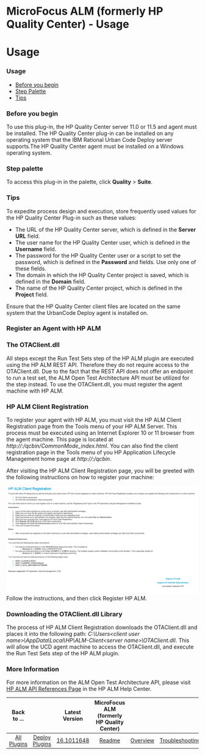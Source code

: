 
MicroFocus ALM (formerly HP Quality Center) - Usage
===================================================

# Usage

### Usage

* [Before you begin](#before-you-begin)
* [Step Palette](#step-palette)
* [Tips](#tips)

### Before you begin

To use this plug-in, the HP Quality Center server 11.0 or 11.5 and agent must be installed. The HP Quality Center plug-in can be installed on any operating system that the IBM Rational Urban Code Deploy server supports.The HP Quality Center agent must be installed on a Windows operating system.

### **Step palette**

To access this plug-in in the palette, click **Quality** > **Suite**.

### **Tips**

To expedite process design and execution, store frequently used values for the HP Quality Center Plug-in such as these values:

* The URL of the HP Quality Center server, which is defined in the **Server URL** field.
* The user name for the HP Quality Center user, which is defined in the **Username** field.
* The password for the HP Quality Center user or a script to set the password, which is defined in the **Password** and  fields. Use only one of these fields.
* The domain in which the HP Quality Center project is saved, which is defined in the **Domain** field.
* The name of the HP Quality Center project, which is defined in the **Project** field.

Ensure that the HP Quality Center client files are located on the same system that the UrbanCode Deploy agent is installed on.

### Register an Agent with HP ALM

### The OTAClient.dll

All steps except the Run Test Sets step of the HP ALM plugin are executed using the HP ALM REST API. Therefore they do not require access to the OTAClient.dll. Due to the fact that the REST API does not offer an endpoint to run a test set, the ALM Open Test Architecture API must be utilized for the step instead. To use the OTAClient.dll, you must register the agent machine with HP ALM.

### HP ALM Client Registration

To register your agent with HP ALM, you must visit the HP ALM Client Registration page from the Tools menu of your HP ALM Server. This process must be executed using an Internet Explorer 10 or 11 browser from the agent machine. This page is located at *http://<hp-alm-server-name>:<port>/qcbin/CommonMode\_index.html*. You can also find the client registration page in the Tools menu of you HP Application Lifecycle Management home page at *http://<hp-alm-server-name>:<port>/qcbin*.

After visiting the HP ALM Client Registration page, you will be greeted with the following instructions on how to register your machine:

[![](media/screen-shot-2017-08-17-at-1.18.24-pm.png)](media/screen-shot-2017-08-17-at-1.18.24-pm.png)
Follow the instructions, and then click Register HP ALM.

### Downloading the OTAClient.dll Library

The process of HP ALM Client Registration downloads the OTAClient.dll and places it into the following path: *C:\Users\<client user name>\AppData\Local\HP\ALM-Client\<server name>\OTAClient.dll*. This will allow the UCD agent machine to access the OTAClient.dll, and execute the Run Test Sets step of the HP ALM plugin.

### More Information

For more information on the ALM Open Test Architecture API, please visit [HP ALM API References Page](http://alm-help.saas.hpe.com/en/12.50/online_help/Content/api_guides_main_page.htm) in the HP ALM Help Center.

|Back to ...||Latest Version|MicroFocus ALM (formerly HP Quality Center) |||||
| :---: | :---: | :---: | :---: | :---: | :---: | :---: | :---: |
|[All Plugins](../../index.md)|[Deploy Plugins](../README.md)|[16.1011648](https://raw.githubusercontent.com/UrbanCode/IBM-UCD-PLUGINS/main/files/HPQualityCenter/HPQualityCenter-16.1011648.zip)|[Readme](README.md)|[Overview](overview.md)|[Troubleshooting](troubleshooting.md)|[Steps](steps.md)|[Downloads](downloads.md)|
